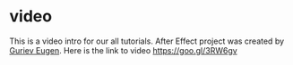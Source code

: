 # video
This is a video intro for our all tutorials. After Effect project was created by [Guriev Eugen](https://github.com/gcofficial). Here is the link to video https://goo.gl/3RW6gv